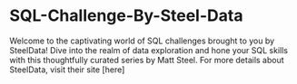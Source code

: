 # SQL-Challenge-By-Steel-Data

Welcome to the captivating world of SQL challenges brought to you by SteelData! Dive into the realm of data exploration and hone your SQL skills with this thoughtfully curated series by Matt Steel. For more details about SteelData, visit their site [here]

